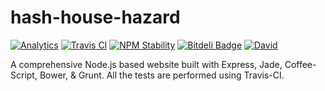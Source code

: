 hash-house-hazard
=================

[![Analytics](https://ga-beacon.appspot.com/UA-46798763-1/hash-house-hazard/readme)](https://github.com/igrigorik/ga-beacon)
[![Travis CI](https://api.travis-ci.org/arvind-naidu/hash-house-hazard.png)](https://github.com/arvind-naidu/hash-house-hazard)
[![NPM Stability](http://hughsk.github.io/stability-badges/dist/stable.svg)](https://github.com/hughsk/stability-badges)
[![Bitdeli Badge](https://d2weczhvl823v0.cloudfront.net/arvind-naidu/hash-house-hazard/trend.png)](https://bitdeli.com/free "Bitdeli Badge")
[![David](https://david-dm.org/arvind-naidu/hash-house-hazard.png)](https://david-dm.org/)

A comprehensive Node.js based website built with Express, Jade, Coffee-Script, Bower, & Grunt. All the tests are performed using Travis-CI.
